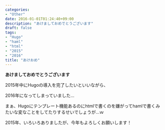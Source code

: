 ```yaml
---
categories:
- "Other"
date: 2016-01-01T01:24:40+09:00
description: "あけましておめでとうございます"
draft: false
tags:
- "Hugo"
- "haml"
- "html"
- "2015"
- "2016"
title: "あけおめ"
---
```

**あけましておめでとうございます**

2015年中にHugoの導入を完了したいといいながら、
<!--more-->
2016年になってしまっていました…

まぁ、Hugoにテンプレート機能あるのにhtmlで書くのを嫌がってhamlで書くみたいな変なことをしてたりするせいでしょうが…ｗ

2015年、いろいろありましたが、今年もよろしくお願いします！
